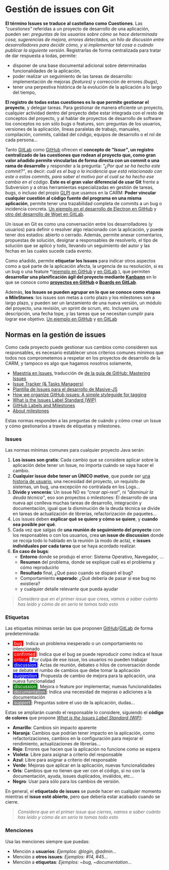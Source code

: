 # Gestión de issues con Git

**El término Issues se traduce al castellano como Cuestiones**. Las *"cuestiones"* referidas a un proyecto de desarrollo de una aplicación, pueden ser: *preguntas de los usuarios sobre cómo se hace determinada cosa, sugerencias de mejora, errores detectados, un hilo de discusión entre desarrolladores para decidir cómo, y si  implementar tal cosa o cuándo publicar la siguiente versión*. 
Registrarlas de forma centralizada para tratar de dar respuesta a todas, permite:

* disponer de una base documental adicional sobre determinadas funcionalidades de la aplicación,
* poder realizar un seguimiento de las tareas de desarrollo: implementación de mejoras *(features)* y corrección de errores *(bugs)*,
* tener una perpestiva histórica de la evolución de la aplicación a lo largo del tiempo, 

**El registro de todas estas cuestiones es lo que permite gestionar el proyecto**, y delegar tareas. Para gestionar de manera eficiente un proyecto, cualquier actividad dentro del proyecto debe estar integrada con el resto de conceptos del proyecto, y  al hablar de proyectos de desarrollo de software los conceptos no son sólo bugs o features, son: preguntas de los usuarios, versiones de la aplicación, líneas paralelas de trabajo, manuales, compilación, commits, calidad del código, equipos de desarrollo o el rol de cada persona... 

Tanto [GitLab](https://gitlab.carm.es) como [GitHub](https://github.com/carm-es) ofrecen el **concepto de *"Issue"*, un registro centralizado de las cuestiones que rodean al proyecto que, como gran valor añadido permite vincularlas de forma directa con un commit o una rama de desarrollo** y responder a la pregunta: *"¿Por qué se ha hecho este commit?"*, es decir: *cuál es el bug o la incidencia que está relacionado con este o estos commits,  para saber el motivo por el cual se ha hecho ese cambio en el código*. **Este es el gran valor diferencial de usar Git** frente a Subversion y a otras herramientas especializadas en gestión de tareas, bugs, o incluso del propio [GLPI](https://glpi.carm.es)  que usamos en la CARM: **Poder vincular cualquier cuestión al código fuente del programa en una misma aplicación**,  permite tener una trazabilidad completa de commits a un bug o incidencia concreta. [Un ejemplo en el desarrollo de Electron en GitHub](https://github.com/electron/electron/issues/19911) y [otro del desarrollo de Wget en GitLab](https://gitlab.com/gnuwget/wget2/issues).

Un issue en Git es como una conversación entre los desarrolladores (y usuarios) para definir o resolver algo relacionado con la aplicación, y puede tener dos estados: abierto o cerrado.  Además, permite anexar comentarios, propuestas de solución, designar a responsables de resolverlo, el tipo de solución que se aplicó y todo, llevando un seguimiento del autor y las fechas en las cuales sucede cada evento. 

Como añadido, permite **etiquetar los Issues** para indicar otros aspectos como a qué parte de la aplicación afecta, la urgencia de su resolución, si es un bug o una feature  *([ejemplo en GitHub](https://github.com/electron/electron/labels) y [en GitLab](https://gitlab.com/gnuwget/wget2/-/labels) ),  que permiten **desarrollar una planificación ágil del proyecto mediante [Kanbann](https://es.wikipedia.org/wiki/Kanban_(desarrollo))** en lo que se conoce como **[proyectos en GitHub](https://github.com/electron/electron/projects/21) o [Boards en GitLab](https://gitlab.com/gitlab-org/gitlab-ce/-/boards/280883)**.

Además, **los Issues se pueden agrupar en lo que se conoce como etapas o MileStones**: los issues son metas a corto plazo y los milestones son a largo plazo, y pueden ser un lanzamiento de una nueva versión, un módulo del proyecto, una revisión, un sprint de scrum, etc. Incluyen una descripción, una fecha tope, y las tareas que se necesitan cumplir para lograr ese objetivo. [Un ejemplo en GitHub](https://github.com/codenautas/backend-plus/milestones) y [en GitLab](https://gitlab.com/gitlab-org/gitlab-ce/-/milestones?sort=due_date_desc&state=closed)


## Normas en la gestión de issues
Como cada proyecto puede gestionar sus cambios como consideren sus responsables, es necesario establecer unos criterios comunes mínimos que todos nos comprometemos a respetar en los proyectos de desarrollo de la CARM, y tampoco es algo que hagamos nosotros solamente,

* [Maestría en Issues](https://github.com/ricval/Documentacion/blob/master/Guias/GitHub/issues.md),  traducción de [de la guía de GitHub: Mastering Issues](https://guides.github.com/features/issues/)
* [Issue Tracker (& Tasks Managers)](https://sites.google.com/site/practicadesarrollosoft/temario/issue-tracker)
* [Plantilla de Issues para el desarrollo de Masive-JS](https://gitlab.com/dmfay/massive-js/blob/master/.gitlab/issue_templates/Problem.md)
* [How we organize GitHub issues: A simple styleguide for tagging](https://robinpowered.com/blog/best-practice-system-for-organizing-and-tagging-github-issues)
* [What is the Issues Label Standard (WIP)](https://github.com/moimikey/issues-label-standard/)
* [GitHub Labels and Milestones](https://docs.saltstack.com/en/latest/topics/development/labels.html)
* [About milestones](https://help.github.com/en/articles/about-milestones)

Estas normas responden a las preguntas de cuándo y cómo crear un Issue y cómo gestionarlos a través de etiquetas y milestones.

### Issues
Las normas mínimas comunes para cualquier proyecto Java serán:

1. **Los issues son gratis**: Cada cambio que se considere aplicar sobre la aplicación  debe tener un Issue, no importa cuándo se vaya hacer el cambio.
2. **Cualquier issue debe tener un ÚNICO motivo**, que puede ser [una historia de usuario](https://es.wikipedia.org/wiki/Historias_de_usuario), una necesidad del proyecto, un requisito de sistemas, un bug, una excepción no contralada en los Logs... 
3. **Divide y vencerás**: Un issue NO es *"crear api-rest"*, ni *"disminuir la deuda técnica"*, eso son proyectos o milestones: El desarrollo de una nueva api conlleva muchas tareas de desarrollo, integración y documentación, igual que la disminución de la deuda técnica se divide en tareas de actualización de librerías, refactorización de paquetes...
4. Los issues deben **explicar qué se quiere y cómo se quiere**, y **cuando sea posible por qué**.
5. Cada vez que salgas de **una reunión de seguimiento del proyecto** con los responsables o con los usuarios, crea **un issue de discussion** donde se recoja todo lo hablado en la reunión (a modo de acta), e **issues individuales por cada tarea** que se haya acordado realizar.
6. **En caso de bugs**:
    * **Entorno** donde se produjo el error: Sistema Operativo, Navegador, ...
    * **Resumen** del problema, donde se explique cuál es el problema y cómo reproducirlo 
    * **Resultado** final,  ¿Qué paso cuando se disparó el bug?
    * Comportamiento **esperado**: ¿Qué debería de pasar si ese bug no existiera?
    * y cualquier detalle relevante que pueda ayudar 

> *Considera que en el primer issue que crees, vamos a saber cuánto has leído y cómo de en serio te tomas todo esto*

### Etiquetas
Las etiquetas mínimas serán las que proponen [GitHub](https://help.github.com/es/articles/about-labels)/[GitLab](https://docs.gitlab.com/ee/user/project/labels.html) de forma predeterminada:

* <span style="background-color:red; color: white;">&nbsp;bug </span>: Indica un problema inesperado o un comportamiento no intencionado
* <span style="background-color:red; color: white;">&nbsp;confirmed </span>: Indica que el bug se puede reproducir como indica el Issue
* <span style="background-color:red; color: white;">&nbsp;critical </span>: Por culpa de ese issue, los usuarios no pueden trabajar
* <span style="background-color:blue; color: white;">&nbsp;discussion </span>: Actas de reunión, debates o hilos de conversación donde se debate el rumbo de cambios que debe tomar la aplicación
* <span style="background-color:blue; color: white;">&nbsp;suggestion </span>: Propuesta de cambio de mejora para la aplicación, una nueva funcionalidad
* <span style="background-color:green; color: white;">&nbsp;discussion </span>: Mejora o feature por implementar, nuevas funcionalidades 
* <span style="background-color:gray; color: white;">&nbsp;documentation </span>: Indica una necesidad de mejoras o adiciones a la documentación
* <span style="background-color:gray; color: white;">&nbsp;support </span>: Preguntas sobre el uso de la aplicación, dudas... 

Estas se ampliarán cuando el responsable lo considere, siguiendo el **código de colores** que propone  *[What is the Issues Label Standard (WIP)](https://github.com/moimikey/issues-label-standard/)*:

* **Amarillo**: Cambios sin impacto aparente
* **Naranja**: Cambios que podrían tener impacto en la aplicación, como refactorizaciones, cambios en la configuración para mejorar el rendimiento, actualizaciones de librerías... 
* **Rojo**: Errores que hacen que la aplicación no funcione como se espera
* **Violeta**: Libre para asignar a criterio del responsable
* **Azul**: Libre para asignar a criterio del responsable
* **Verde**: Mejoras que aplicar en la aplicación, nuevas funcionalidades
* **Gris**: Cambios que no tienen que ver con el código, si no con la documentación, ayuda, issues duplicados, inválidos, etc...
* **Negro**: Usar para sólo para los cambios de versión.

En general, el **etiquetado de issues** se puede hacer en cualquier momento mientras el **issue esté abierto**, pero que debería estar acabado cuando se cierre.

 > *Considera que en el primer issue que cierres, vamos a saber cuánto has leído y cómo de en serio te tomas todo esto*

### Menciones
Usa las menciones siempre que puedas:

* Mención a **usuarios**: *Ejemplos: @login, @admin...*
* Mención a **otros issues**: *Ejemplos: #14, #45...*
* Mención a **etiquetas**: *Ejemplos: ~bug, ~documentation...*

